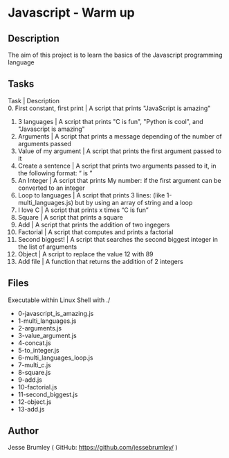# Javascript - Warm up

## Description
The aim of this project is to learn the basics of the Javascript programming language

## Tasks  
Task                            | Description  
0. First constant, first print  | A script that prints "JavaScript is amazing"  
1. 3 languages                  | A script that prints "C is fun", "Python is cool", and "Javascript is amazing"  
2. Arguments                    | A script that prints a message depending of the number of arguments passed  
3. Value of my argument         | A script that prints the first argument passed to it  
4. Create a sentence            | A script that prints two arguments passed to it, in the following format: “ is ”  
5. An Integer                   | A script that prints My number: <first argument converted in integer> if the first argument can be converted to an integer  
6. Loop to languages            | A script that prints 3 lines: (like 1-multi_languages.js) but by using an array of string and a loop  
7. I love C                     | A script that prints x times “C is fun”  
8. Square                       | A script that prints a square  
9. Add                          | A script that prints the addition of two ingegers  
10. Factorial                   | A script that computes and prints a factorial  
11. Second biggest!             | A script that searches the second biggest integer in the list of arguments  
12. Object                      | A script to replace the value 12 with 89  
13. Add file                    | A function that returns the addition of 2 integers  

## Files
Executable within Linux Shell with ./<filename>
* 0-javascript_is_amazing.js
* 1-multi_languages.js
* 2-arguments.js
* 3-value_argument.js
* 4-concat.js
* 5-to_integer.js
* 6-multi_languages_loop.js
* 7-multi_c.js
* 8-square.js
* 9-add.js
* 10-factorial.js
* 11-second_biggest.js
* 12-object.js
* 13-add.js

## Author
Jesse Brumley ( GitHub: https://github.com/jessebrumley/ )
